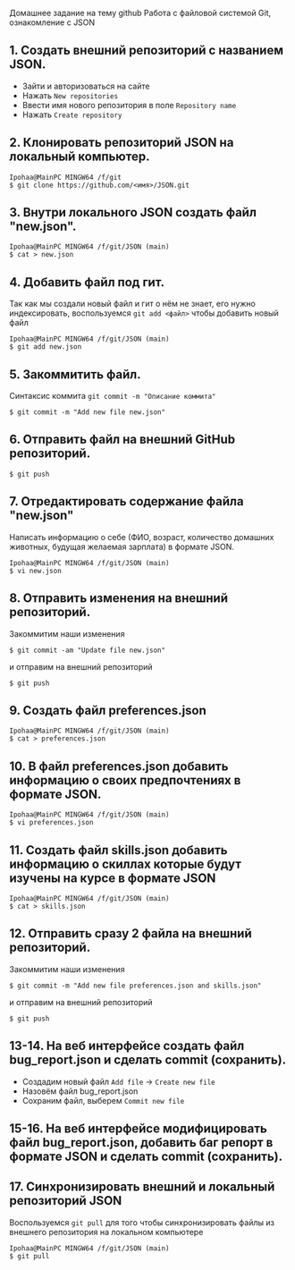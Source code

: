 Домашнее задание на тему github
Работа с файловой системой Git, ознакомление с JSON

## 1. Создать внешний репозиторий c названием JSON.
+ Зайти и авторизоваться на сайте
+ Нажать `New repositories`
+ Ввести имя нового репозитория в поле `Repository name`
+ Нажать `Create repository`

## 2. Клонировать репозиторий JSON на локальный компьютер.
```
Ipohaa@MainPC MINGW64 /f/git
$ git clone https://github.com/<имя>/JSON.git
```
## 3. Внутри локального JSON создать файл "new.json".
```
Ipohaa@MainPC MINGW64 /f/git/JSON (main)
$ cat > new.json
```
## 4. Добавить файл под гит.
Так как мы создали новый файл и гит о нём не знает, его нужно индексировать, воспользуемся `git add <файл>` чтобы добавить новый файл
```
Ipohaa@MainPC MINGW64 /f/git/JSON (main)
$ git add new.json
```
## 5. Закоммитить файл. 
Синтаксис коммита `git commit -m "Описание коммита"`
```
$ git commit -m "Add new file new.json"
```
## 6. Отправить файл на внешний GitHub репозиторий.
```
$ git push
```
## 7. Отредактировать содержание файла "new.json"
Написать информацию о себе (ФИО, возраст, количество домашних животных, будущая желаемая зарплата) в формате JSON.
```
Ipohaa@MainPC MINGW64 /f/git/JSON (main)
$ vi new.json
```
## 8. Отправить изменения на внешний репозиторий.
Закоммитим наши изменения
```
$ git commit -am "Update file new.json"
```
и отправим на внешний репозиторий
```
$ git push
```
## 9. Создать файл preferences.json
```
Ipohaa@MainPC MINGW64 /f/git/JSON (main)
$ cat > preferences.json
```
## 10. В файл preferences.json добавить информацию о своих предпочтениях в формате JSON.
```
Ipohaa@MainPC MINGW64 /f/git/JSON (main)
$ vi preferences.json
```
## 11. Создать файл skills.json добавить информацию о скиллах которые будут изучены на курсе в формате JSON
```
Ipohaa@MainPC MINGW64 /f/git/JSON (main)
$ cat > skills.json
```
## 12. Отправить сразу 2 файла на внешний репозиторий.
Закоммитим наши изменения
```
$ git commit -m "Add new file preferences.json and skills.json"
```
и отправим на внешний репозиторий
```
$ git push
```
## 13-14. На веб интерфейсе создать файл bug_report.json и сделать commit (сохранить).
+ Создадим новый файл `Add file` -> `Create new file`
+ Назовём файл bug_report.json
+ Сохраним файл, выберем `Commit new file`
## 15-16. На веб интерфейсе модифицировать файл bug_report.json, добавить баг репорт в формате JSON и сделать commit (сохранить).

## 17. Синхронизировать внешний и локальный репозиторий JSON
Воспользуемся `git pull` для того чтобы синхронизировать файлы из внешнего репозитория на локальном компьютере
```
Ipohaa@MainPC MINGW64 /f/git/JSON (main)
$ git pull
```

